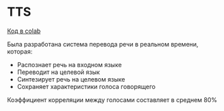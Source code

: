 # TTS

[Код в colab](https://colab.research.google.com/github/pavelpryadokhin/TTS/blob/main/%D0%A1%D0%B8%D1%81%D1%82%D0%B5%D0%BC%D0%B0_%D0%BF%D0%B5%D1%80%D0%B5%D0%B2%D0%BE%D0%B4%D0%B0_%D1%80%D0%B5%D1%87%D0%B8_%D0%B2_%D1%80%D0%B5%D0%B0%D0%BB%D1%8C%D0%BD%D0%BE%D0%BC_%D0%B2%D1%80%D0%B5%D0%BC%D0%B5%D0%BD%D0%B8.ipynb)

Была разработана система перевода речи в реальном времени, которая:

* Распознает речь на входном языке
* Переводит на целевой язык
* Синтезирует речь на целевом языке
* Сохраняет характеристики голоса говорящего

Коэффициент корреляции между голосами составляет в среднем 80%

